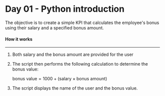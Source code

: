 # Day 01 - Python introduction

The objective is to create a simple KPI that calculates the employee's bonus using their salary and a specified bonus amount.

#### How it works
---------------------------
1. Both salary and the bonus amount are provided for the user
2. The script then performs the following calculation to determine the bonus value:

    $\text{bonus value} = 1000 + (\text{salary} \times \text{bonus amount})$

3. The script displays the name of the user and the bonus value.